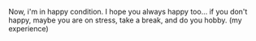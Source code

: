 Now, i'm in happy condition. I hope you always happy too... if you don't happy, maybe you are on stress, take a break, and do you hobby. (my experience)
